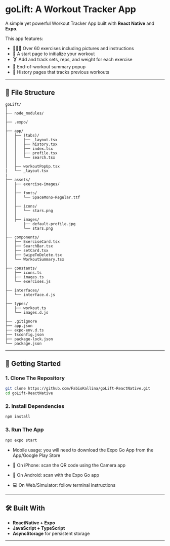 # goLift: A Workout Tracker App

A simple yet powerful Workout Tracker App built with **React Native** and **Expo**.

This app features:
- 🏋🏼‍♀️ Over 60 exercises including pictures and instructions
- 📆 A start page to initialize your workout
- 🏋️ Add and track sets, reps, and weight for each exercise
- 🧾 End-of-workout summary popup
- 📝 History pages that tracks previous workouts

---

## 📁 File Structure

```
goLift/
│
├── node_modules/
│
├── .expo/
│
├── app/
│   ├── (tabs)/
│   │   ├── _layout.tsx
│   │   ├── history.tsx
│   │   ├── index.tsx
│   │   ├── profile.tsx
│   │   └── search.tsx
│   │
│   ├── workoutPopUp.tsx
|   └── _layout.tsx
|   
├── assets/
│   ├── exercise-images/
│   │
│   ├── fonts/
│   │   └── SpaceMono-Regular.ttf
│   │
│   ├── icons/
│   │   └── stars.png
│   │
│   ├── images/
│       ├── default-profile.jpg
│       └── stars.png
│   
├── components/
│   ├── ExerciseCard.tsx
│   ├── SearchBar.tsx
│   ├── setCard.tsx
│   ├── SwipeToDelete.tsx
│   └── WorkoutSummary.tsx
│   
├── constants/
│   ├── icons.ts
│   ├── images.ts
│   └── exercises.js
│   
├── interfaces/
│   └── interface.d.js
│   
├── types/
│   ├── workout.ts
│   └── images.d.js
│   
├── .gitignore
├── app.json
├── expo-env.d.ts
├── tsconfig.json
├── package-lock.json
└── package.json

```

---

## 🚀 Getting Started

### 1. **Clone The Repository**
```bash
git clone https://github.com/FabioKallina/goLift-ReactNative.git
cd goLift-ReactNative
```

### 2. **Install Dependencies**
```bash
npm install
```

### 3. **Run The App**
```bash
npx expo start
```
- Mobile usage: you will need to download the Expo Go App from the App/Google Play Store

- 📱 On iPhone: scan the QR code using the Camera app
- 🤖 On Android: scan with the Expo Go app
- 💻 On Web/Simulator: follow terminal instructions

---

## 🛠 Built With

- **ReactNative + Expo**
- **JavaScript + TypeScript**
- **AsyncStorage** for persistent storage

---
